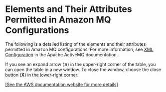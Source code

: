 # Elements and Their Attributes Permitted in Amazon MQ Configurations<a name="permitted-attributes"></a>

The following is a detailed listing of the elements and their attributes permitted in Amazon MQ configurations\. For more information, see [XML Configuration](http://activemq.apache.org/xml-configuration.html) in the Apache ActiveMQ documentation\.

If you see an expand arrow \(**↗**\) in the upper\-right corner of the table, you can open the table in a new window\. To close the window, choose the close button \(**X**\) in the lower\-right corner\.

[\[See the AWS documentation website for more details\]](http://docs.aws.amazon.com/amazon-mq/latest/developer-guide/permitted-attributes.html)